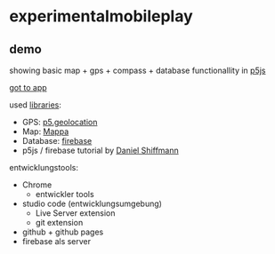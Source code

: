 # experimentalmobileplay

## demo
showing basic map + gps + compass + database functionallity in [p5js](https://p5js.org/)

[got to app](https://rlfbckr.io/experimentalmobileplay/demo/)

used [libraries](https://p5js.org/libraries/):

* GPS: [p5.geolocation](https://github.com/bmoren/p5.geolocation)
* Map: [Mappa](https://github.com/cvalenzuela/Mappa)
* Database:  [firebase](https://firebase.google.com/)
* p5js / firebase tutorial by [Daniel Shiffmann](https://shiffman.net/a2z/firebase/)


entwicklungstools:

* Chrome
  + entwickler tools
* studio code (entwicklungsumgebung)
  * Live Server extension
  * git extension 
* github + github pages
* firebase als server